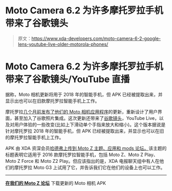 # Moto Camera 6.2 为许多摩托罗拉手机带来了谷歌镜头

> 原文：<https://www.xda-developers.com/moto-camera-6-2-google-lens-youtube-live-older-motorola-phones/>

# Moto Camera 6.2 为许多摩托罗拉手机带来了谷歌镜头/YouTube 直播

据称，Moto 相机更新将用于 2018 年的智能手机，但 APK 已经被提取出来，并显示出也可以在旧款摩托罗拉智能手机上工作。

摩托罗拉[几个月前发布了他们的 Moto 相机应用程序](https://www.xda-developers.com/moto-camera-update-google-photos/)的更新，重新设计了用户界面，甚至加入了谷歌照片集成。这次更新还带来了[谷歌镜头](https://www.xda-developers.com/real-time-google-lens-rolling-out/)，YouTube Live，以及对用户体验的一些改变(比如上下滑动单个手指来放大和缩小)。这个版本据说是针对摩托罗拉 2018 年的智能手机，但 APK 已经被提取出来，并显示也可以在旧的摩托罗拉智能手机上工作。

APK 由 XDA 资深会员[哈德弗上传到 Moto Z 主题、应用和 mods 论坛。](https://forum.xda-developers.com/member.php?u=4705553)该主题的标题表明它适用于 2016 款摩托罗拉智能手机，包括 Moto Z、Moto Z Play、Moto Z Force 和 Moto Z2 Play。但应该指出的是，XDA 电报聊天组中有人在他们的摩托罗拉 Moto G3 上试用了它，并告诉我们它在他们的设备上也可以工作。

* * *

[**在我们的 Moto Z 论坛**](https://forum.xda-developers.com/moto-z/themes/apk-moto-camera-6-2-14-4-2016-moto-z-t3829038) 下载更新的 Moto 相机 APK